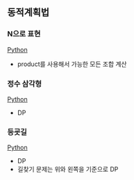 ## 동적계획법

### N으로 표현
[Python](./N으로%20표현/solution.py)
- product를 사용해서 가능한 모든 조합 계산

### 정수 삼각형
[Python](./정수%20삼각형/solution.py)
- DP

### 등굣길
[Python](./등굣길/solution.py)
- DP
- 길찾기 문제는 위와 왼쪽을 기준으로 DP